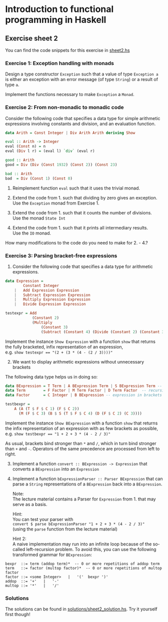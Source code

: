 Introduction to functional programming in Haskell
=================================================

Exercise sheet 2
----------------

You can find the code snippets for this exercise in [sheet2.hs](sheet2.hs)

### Exercise 1: Exception handling with monads

Design a type constructor `Exception` such that a value of type `Exception a` is either an exception with an error message (of type `String`) or a result of type `a`.

Implement the functions necessary to make `Exception` a `Monad`.

### Exercise 2: From non-monadic to monadic code

Consider the following code that specifies a data type for simple arithmetic expressions involving constants and division, and an evaluation function.

```haskell
data Arith = Const Integer | Div Arith Arith deriving Show

eval :: Arith -> Integer
eval (Const n) = n
eval (Div l r) = (eval l) `div` (eval r)

good :: Arith
good = Div (Div (Const 1932) (Const 2)) (Const 23)

bad :: Arith
bad  = Div (Const 1) (Const 0)
```

1. Reimplement function `eval` such that it uses the trivial monad.

2. Extend the code from 1. such that dividing by zero gives an exception.\
    Use the `Exception` monad from Exercise 1.

3. Extend the code from 1. such that it counts the number of divisions.\
    Use the monad `State Int`

4. Extend the code from 1. such that it prints all intermediary results.\
    Use the `IO` monad.

How many modifications to the code do you need to make for 2. - 4.?

### Exercise 3: Parsing bracket-free expressions

1. Consider the following code that specifies a data type for arithmetic expressions.

```haskell
data Expression =
        Constant Integer
    |   Add Expression Expression
    |   Subtract Expression Expression
    |   Multiply Expression Expression
    |   Divide Expression Expression

testexpr = Add
            (Constant 2)
            (Multiply
                (Constant 3)
                (Subtract (Constant 4) (Divide (Constant 2) (Constant 3))))
```

Implement the instance `Show Expression` with a function `show` that returns the fully bracketed, infix representation of an expression,\
    e.g. `show testexpr == "(2 + (3 * (4 - (2 / 3))))"`

2. We want to display arithmetic expressions without unnecessary brackets

The following data type helps us in doing so:

```haskell
data BExpression = T Term | A BExpression Term | S BExpression Term -- recursion, addition, subtraction
data Term        = F Factor | M Term Factor | D Term Factor  -- recursion, multiplication, division
data Factor      = C Integer | B BExpression -- expression in brackets

testbexpr =
    A (A (T $ F $ C 1) (F $ C 2))
      (M (F $ C 3) (B $ S (T $ F $ C 4) (D (F $ C 2) (C 3))))
```

Implement the instance `Show BExpression` with a function `show` that returns the infix representation of an expression with as few brackets as possible,\
    e.g. `show testbexpr == "1 + 2 + 3 * (4 - 2 / 3)"`

As usual, brackets bind stronger than `*` and `/`, which in turn bind stronger than `+` and `-`.
Operators of the same precedence are processed from left to right.

3. Implement a function `convert :: BExpression -> Expression` that converts a `BExpression` into an `Expression`

4. Implement a function `bExpressionParser :: Parser BExpression` that can parse a `String` representations of a `BExpression` back into a `BExpression`.

    Note:\
    The lecture material contains a Parser for `Expression` from 1. that may serve as a basis.

    Hint:\
    You can test your parser with\
    `convert $ parse bExpressionParser "1 + 2 + 3 * (4 - 2 / 3)"`\
    (using the `parse` function from the lecture material)

    Hint 2:\
    A naive implementation may run into an infinite loop because of the so-called left-recursion problem.
    To avoid this, you can use the following transformed grammar for `BExpression`:

```
bexpr  ::= term (addop term)*  -- 0 or more repetitions of addop term
term   ::= factor (multop factor)*  -- 0 or more repetitions of multop factor
factor ::= <some Integer>   |   '('  bexpr ')'
addop  ::= '+'   |   '-'
multop ::= '*'   |   '/'
```

### Solutions

The solutions can be found in [solutions/sheet2_solution.hs](solutions/sheet2_solution.hs). Try it yourself first though!
